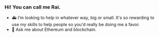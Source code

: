 ### Hi! You can call me Rai.

- 🚑 I’m looking to help in whatever way, big or small. It's so rewarding to use my skills to help people so you'd really be doing me a favor.
- 💬 Ask me about Ethereum and blockchain.

<!--
**RatanRSur/RatanRSur** is a ✨ _special_ ✨ repository because its `README.md` (this file) appears on your GitHub profile.

Here are some ideas to get you started:

- 🔭 I’m currently working on ...
- 🌱 I’m currently learning ...
- 👯 I’m looking to collaborate on ...
- 🤔 I’m looking for help with ...
- 💬 Ask me about ...
- 📫 How to reach me: ...
- 😄 Pronouns: ...
- ⚡ Fun fact: ...
-->
